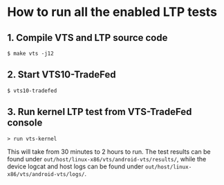 # How to run all the enabled LTP tests
## 1. Compile VTS and LTP source code
`$ make vts -j12`

## 2. Start VTS10-TradeFed
`$ vts10-tradefed`

## 3. Run kernel LTP test from VTS-TradeFed console
`> run vts-kernel`

This will take from 30 minutes to 2 hours to run.
The test results can be found under `out/host/linux-x86/vts/android-vts/results/`,
while the device logcat and host logs can be found under `out/host/linux-x86/vts/android-vts/logs/`.
